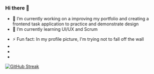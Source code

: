 ### Hi there 👋

- 🔭 I’m currently working on a improving my portfolio and creating a frontend task application to practice and demonstrate design
- 🌱 I’m currently learning UI/UX and Scrum
<!-- - 📫 How to reach me: ...
- 😄 Pronouns: ... -->
- ⚡ Fun fact: In my profile picture, I'm trying not to fall off the wall
-
-
-
[![GitHub Streak](https://streak-stats.demolab.com/?user=sumurillo)](https://git.io/streak-stats)
